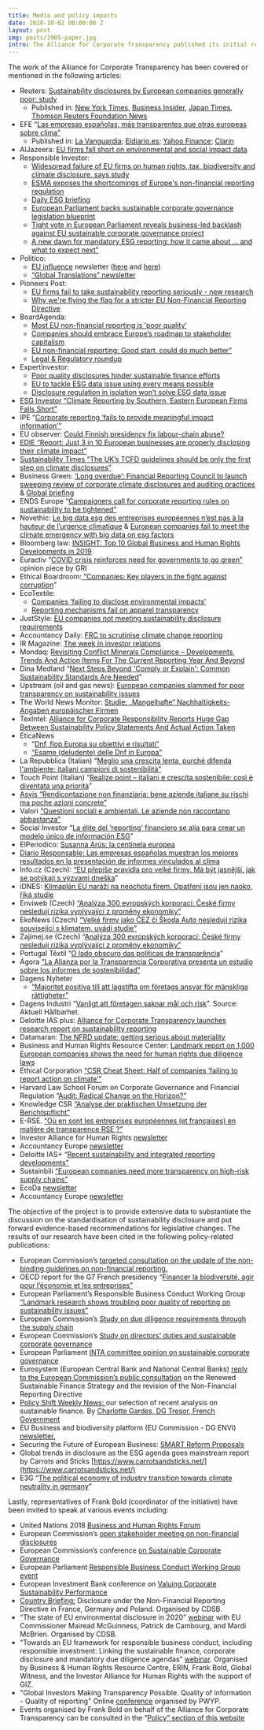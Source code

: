 ```yaml
---
title: Media and policy impacts
date: 2020-10-02 00:00:00 Z
layout: post
img: posts/1905-paper.jpg
intro: The Alliance for Corporate Transparency published its initial results on February 2019 after having analysed the information disclosed by 105 companies from the Energy, ICT and Healthcare sectors. The project will now expand its research to cover 1000 companies from all industrial sectors.
---
```


The work of the Alliance for Corporate Transparency has been covered or mentioned in the following articles:

-   Reuters: [Sustainability disclosures by European companies generally poor: study](https://www.reuters.com/article/us-climate-change-europe-companies-data/sustainability-disclosures-by-european-companies-generally-poor-study-idUSKBN20B0CJ)
    -   Published in: [New York Times](https://www.nytimes.com/reuters/2020/02/17/us/17reuters-climate-change-europe-companies-data.html), [Business Insider](https://www.businessinsider.com/sustainability-disclosures-by-european-companies-generally-poor-study-2020-2?r=US&IR=T), [Japan Times](https://www.japantimes.co.jp/news/2020/02/17/business/sustainability-european-companies-poor/#.XkvblhNKifQ), [Thomson Reuters Foundation News](https://news.trust.org/item/20200217042446-vkv8t)
-   EFE “[Las empresas españolas, más transparentes que otras europeas sobre clima”](https://efs.efeservicios.com/texto/empresas-espanolas-mas-transparentes-europeas-clima/55004910101)
    -   Published in: [La Vanguardia](https://www.lavanguardia.com/vida/20201112/49416696724/las-empresas-espanolas-mas-transparentes-que-otras-europeas-sobre-clima.html); [Eldiario.es](https://www.eldiario.es/sociedad/las-empresas-espanolas-mas-transparentes-que-otras-europeas-sobre-clima_1_6408986.html); [Yahoo Finance](https://es.finance.yahoo.com/noticias/empresas-espa%C3%B1olas-transparentes-europeas-clima-131733549.html); [Clarin ](https://www.clarin.com/agencias/efe-empresas-espanolas-transparentes-europeas-clima_0_jwfMXdUgF.html)
-   AlJazeera: [EU firms fall short on environmental and social impact data](https://www.aljazeera.com/ajimpact/eu-firms-fall-short-environmental-social-impact-data-200214210813382.html)
-   Responsible Investor: 
    -   [Widespread failure of EU firms on human rights, tax, biodiversity and climate disclosure, says study](https://www.responsible-investor.com/articles/Widespread-failure-of-EU-firms-on-human-rights-tax-biodiversity-and-climate-disclosuresays-study)
    -   [ESMA exposes the shortcomings of Europe's non-financial reporting regulation](https://www.responsible-investor.com/articles/eu-enforcement-authority-exposes-the-short-comings-of-the-implementation-of-non-financial-reporting-regulation)
    -   [Daily ESG briefing](https://www.responsible-investor.com/articles/daily-esg-briefing-giin-calls-for-feedback-on-a-new-impact-reporting-framework)
    -   [European Parliament backs sustainable corporate governance legislation blueprint](https://www.responsible-investor.com/articles/european-parliament-backs-sustainable-corporate-governance-legislation-blueprint)
    -   [Tight vote in European Parliament reveals business-led backlash against EU sustainable corporate governance project](https://www.responsible-investor.com/articles/tight-vote-in-european-parliament-reveals-business-led-backlash-against-eu-sustainable-corporate-governance-project)
    -   [A new dawn for mandatory ESG reporting: how it came about … and what to expect next”](https://www.responsible-investor.com/articles/a-new-dawn-for-mandatory-esg-reporting-how-it-came-about-and-what-to-expect-next)
-   Politico: 
    -   [EU influence](https://www.politico.eu/newsletter/politico-eu-influence/politico-eu-influence-budget-errors-climate-disclosure-deficit-defending-mercosur-2/?utm_source=POLITICO.EU&utm_campaign=7b9fe2ec1c-EMAIL_CAMPAIGN_2020_11_13_10_59&utm_medium=email&utm_term=0_10959edeb5-7b9fe2ec1c-189792757) newsletter ([here](https://www.politico.eu/newsletter/politico-eu-influence/politico-eu-influence-budget-errors-climate-disclosure-deficit-defending-mercosur-2/?utm_source=POLITICO.EU&utm_campaign=7b9fe2ec1c-EMAIL_CAMPAIGN_2020_11_13_10_59&utm_medium=email&utm_term=0_10959edeb5-7b9fe2ec1c-189792757) and [here](https://www.politico.eu/newsletter/politico-eu-influence/politico-eu-influence-finnish-transparency-push-french-influence-in-freefall-easy-advising-gigs/?utm_source=POLITICO.EU&utm_campaign=6280901a81-EMAIL_CAMPAIGN_2019_02_15_11_38&utm_medium=email&utm_term=0_10959edeb5-6280901a81-189792757)) 
    -   [“Global Translations” newsletter](https://www.politico.com/news/2020/02/21/is-jeff-bezos-part-of-the-climate-solution-or-the-problem-116535)
-   Pioneers Post: 
    -   [EU firms fail to take sustainability reporting seriously - new research](https://www.pioneerspost.com/news-views/20200217/eu-firms-fail-take-sustainability-reporting-seriously-new-research)
    -   [Why we're flying the flag for a stricter EU Non-Financial Reporting Directive](https://www.pioneerspost.com/news-views/20200527/why-were-flying-the-flag-stricter-eu-non-financial-reporting-directive)
-   BoardAgenda: 
    -   [Most EU non-financial reporting is ‘poor quality’](https://boardagenda.com/2020/02/17/most-eu-non-financial-reporting-is-poor-quality/)
    -   <span style="text-decoration:underline;">C[ompanies should embrace Europe’s roadmap to stakeholder capitalism](https://boardagenda.com/2020/08/04/companies-should-embrace-europes-roadmap-to-stakeholder-capitalism/)</span>
    -   [EU non-financial reporting: Good start, could do much better”](https://boardagenda.com/2019/02/11/eu-non-financial-reporting-good-start-could-do-better/) 
    -   [Legal & Regulatory roundup](https://boardagenda.com/2019/04/18/legal-regulatory-roundup-3/)
-   ExpertInvestor: 
    -   [Poor quality disclosures hinder sustainable finance efforts](https://expertinvestoreurope.com/poor-quality-disclosures-hinder-sustainable-finance-efforts/)  
    -   [EU to tackle ESG data issue using every means possible](https://expertinvestoreurope.com/eu-to-tackle-esg-data-issue-using-every-means-possible/)
    -   [Disclosure regulation in isolation won’t solve ESG data issue](https://expertinvestoreurope.com/disclosure-regulation-in-isolation-wont-solve-esg-data-issue/)
-   [ESG Investor “Climate Reporting by Southern, Eastern European Firms Falls Short”](https://www.esginvestor.net/climate-reporting-by-southern-eastern-european-firms-falls-short/)
-   IPE “[Corporate reporting ‘fails to provide meaningful impact information’”](https://www.ipe.com/news/esg/corporate-reporting-fails-to-provide-meaningful-impact-information/10029398.article)
-   EU observer: [Could Finnish presidency fix labour-chain abuse?](https://euobserver.com/opinion/144180)
-   [EDIE “Report: Just 3 in 10 European businesses are properly disclosing their climate impact”](https://www.edie.net/news/9/Report--Just-3-in-10-European-businesses-are-properly-reporting-on-their-climate-impact/)
-   [Sustainability Times “The UK’s TCFD guidelines should be only the first step on climate disclosures”](https://www.sustainability-times.com/expert-opinions/the-uks-tcfd-guidelines-should-be-only-the-first-step-on-climate-disclosures/)
-   Business Green: [‘Long overdue’: Financial Reporting Council to launch sweeping review of corporate climate disclosures and auditing practices](https://www.businessgreen.com/news-analysis/4011206/long-overdue-financial-reporting-council-launch-sweeping-review-corporate-climate-disclosures-auditing-practices) & [Global briefing](https://www.businessgreen.com/news-analysis/4010844/global-briefing-al-gore-launches-climate-concerned-voter-registration-drive)
-   ENDS Europe “[Campaigners call for corporate reporting rules on sustainability to be tightened”](https://www.endseurope.com/article/54832/campaigners-call-for-corporate-reporting-rules-on-sustainability-to-be-tightened)
-   Novethic: [Le big data esg des entreprises européennes n’est pas à la hauteur de l’urgence climatique](https://www.novethic.fr/actualite/entreprise-responsable/isr-rse/le-big-data-esg-des-entreprises-europeennes-n-est-pas-a-la-hauteur-de-l-urgence-climatique-148240.html) & [European companies fail to meet the climate emergency with big data on esg factors](https://www.novethic.com/csr/isr-rse/european-companies-fail-to-meet-the-climate-emergency-with-big-data-on-esg-factors-148273.html)
-   Bloomberg law: [INSIGHT: Top 10 Global Business and Human Rights Developments in 2019](https://news.bloomberglaw.com/corporate-law/insight-top-10-global-business-and-human-rights-developments-in-2019)
-   Euractiv “[COVID crisis reinforces need for governments to go green”](https://www.euractiv.com/section/energy-environment/opinion/covid-crisis-reinforces-need-for-governments-to-go-green/) opinion piece by GRI
-   Ethical Boardroom:[ “Companies: Key players in the fight against corruption](https://ethicalboardroom.com/companies-key-players-in-the-fight-against-corruption/)”
-   EcoTextile: 
    -   [Companies ‘failing to disclose environmental impacts’](https://www.ecotextile.com/2020022125739/labels-legislation-news/companies-failing-to-disclose-environmental-impacts.html)
    -   [Reporting mechanisms fail on apparel transparency](https://www.ecotextile.com/2020050626056/editor-s-pick/reporting-mechanisms-fail-on-apparel-transparency.html)
-   JustStyle: [EU companies not meeting sustainability disclosure requirements ](https://www.just-style.com/news/eu-companies-not-meeting-sustainability-disclosure-requirements_id138171.aspx)
-   Accountancy Daily: [FRC to scrutinise climate change reporting](https://www.accountancydaily.co/frc-scrutinise-climate-change-reporting)
-   IR Magazine: [The week in investor relations](https://www.irmagazine.com/buy-side/week-investor-relations-nissan-faces-angry-shareholder-meeting-and-markets-respond)
-   Mondaq: [Revisiting Conflict Minerals Compliance – Developments, Trends And Action Items For The Current Reporting Year And Beyond](https://www.mondaq.com/unitedstates/CorporateCommercial-Law/902328/Revisiting-Conflict-Minerals-Compliance-Developments-Trends-And-Action-Items-For-The-Current-Reporting-Year-And-Beyond)
-   Dina Medland “[Next Steps Beyond 'Comply or Explain': Common Sustainability Standards Are Needed](https://www.dinamedland.me/board-talk/74dsnz2j7n5mepa3nmn3wuf922t88b)”
-   Upstream (oil and gas news): [European companies slammed for poor transparency on sustainability issues](https://www.upstreamonline.com/low-carbon/european-companies-slammed-for-poor-transparency-on-sustainability-issues/2-1-757303)
-   The World News Monitor: [Studie: „Mangelhafte“ Nachhaltigkeits-Angaben europäischer Firmen](https://world-news-monitor.de/klima/2020/02/20/studie-mangelhafte-nachhaltigkeits-angaben-europaeischer-firmen/)
-   TexIntel: [Alliance for Corporate Responsibility Reports Huge Gap Between Sustainability Policy Statements And Actual Action Taken](https://www.texintel.com/eco-news/alliance-for-corporate-responsibility-reports-huge-gap-between-sustainability-policy-statements-and-actual-action-taken)
-   EticaNews 
    -   “[Dnf, flop Europa su obiettivi e risultati”](https://www.eticanews.it/csr/dnf-ue-flop-su-obiettivi-e-risultati/)
    -   [“Esame (deludente) delle Dnf in Europa”](https://www.eticanews.it/csr/esame-deludente-delle-dnf-in-europa/)
-   La Repubblica (Italian) “[Meglio una crescita lenta, purché difenda l'ambiente: italiani campioni di sostenibilità”](https://www.repubblica.it/economia/2020/01/21/news/meglio_una_crescita_piu_lenta_purche_difenda_l_ambiente_italiani_campioni_di_sostenibilita_-246208375/)
-   Touch Point (Italian) “[Realize point – italiani e crescita sostenibile: così è diventata una priorità](https://www.touchpoint.news/2020/03/10/realize-point-italiani-e-crescita-sostenibile-cosi-e-diventata-una-priorita/)”
-   [Asvis “Rendicontazione non finanziaria: bene aziende italiane su rischi ma poche azioni concrete”](https://asvis.it/goal9/home/425-8353/rendicontazione-non-finanziaria-bene-aziende-italiane-su-rischi-ma-poche-azioni-concrete-)
-   Valori [“Questioni sociali e ambientali. Le aziende non raccontano abbastanza”](https://valori.it/questioni-sociali-e-ambientali-le-aziende-non-raccontano-abbastanza/)
-   Social Investor “[La élite del ‘reporting’ financiero se alía para crear un modelo único de información ESG](https://www.socialinvestor.es/regulacion/la-elite-del-reporting-financiero-se-une-para-crear-un-modelo-unico-de-informacion-esg/)”
-   ElPeriodico: [Susanna Arús: la centinela europea](https://www.elperiodico.com/es/mas-emprendedores/20200128/susanna-arus-la-centinela-europea-7824386)
-   [Diario Responsable: Las empresas españolas muestran los mejores resultados en la presentación de informes vinculados al clima](https://diarioresponsable.com/noticias/30286-las-empresas-espanolas-muestran-los-mejores-resultados-en-la-presentacion-de-informes-vinculados-al-clima)
-   Info.cz (Czech): [“EU přepíše pravidla pro velké firmy. Má být jasnější, jak se potýkají s výzvami dneška](https://www.info.cz/eu/eu-esg)” 
-   iDNES: [Klimaplán EU naráží na neochotu firem. Opatření jsou jen naoko, říká studie](https://idnes.cz/ekonomika/zahranicni/zmena-klimatu-eu-studie-firmy-parizska-dohoda.A200217_113532_eko-zahranicni_mato)
-   Enviweb (Czech) [“Analýza 300 evropských korporací: České firmy nesledují rizika vyplývající z proměny ekonomiky”](http://www.enviweb.cz/117694)
-   EkoNews (Czech) [“Velké firmy jako ČEZ či Škoda Auto nesledují rizika související s klimatem, uvádí studie”](https://www.ekonews.cz/velke-firmy-jako-cez-ci-skoda-auto-nesleduji-rizika-souvisejici-s-klimatem/)
-   Zajímej.se (Czech) “[Analýza 300 evropských korporací: České firmy nesledují rizika vyplývající z proměny ekonomiky”](https://zajimej.se/analyza-300-evropskych-korporaci-ceske-firmy-nesleduji-rizika-vyplyvajici-z-promeny-ekonomiky/)
-   Portugal Têxtil “[O lado obscuro das políticas de transparência](https://www.portugaltextil.com/o-lado-obscuro-das-politicas-de-transparencia/)”
-   Ágora [“La Alianza por la Transparencia Corporativa presenta un estudio sobre los informes de sostenibilidad”](https://www.agorarsc.org/la-alianza-por-la-transparencia-corporativa-presenta-un-estudio-sobre-los-informes-de-sostenibilidad/)
-   Dagens Nyheter 
    - [“Majoritet positiva till att lagstifta om företags ansvar för mänskliga rättigheter”](https://www.dn.se/ekonomi/majoritet-positiva-till-att-lagstifta-om-foretags-ansvar-for-manskliga-rattigheter/) 
-   Dagens Industri “[Vanligt att företagen saknar mål och risk](https://www.di.se/hallbart-naringsliv/vanligt-att-foretagen-saknar-mal-och-risk/)”. Source: Aktuell Hållbarhet. 
-   Deloitte IAS plus: [Alliance for Corporate Transparency launches research report on sustainability reporting](https://www.iasplus.com/en/news/2020/02/allianceforcorporatetransparency)
-   Datamaran: [The NFRD update: getting serious about materiality ](https://www.datamaran.com/blog/nfrd-update-getting-serious-about-materiality/?utm_source=hs_email&utm_medium=email&utm_content=83923177&_hsenc=p2ANqtz--Yhgkjz7G6Heq2erK4o3rh_MfIXTcUSmAYRlXehi-beifoe1sDW4_iov-nah1alGaS6Xe8l062_lRpdD3IzognnLDwnIt9LJGhu_GVzy41LuI5tRk&_hsmi=83938927)
-   Business and Human Rights Resource Center: [Landmark report on 1,000 European companies shows the need for human rights due diligence laws](https://www.business-humanrights.org/en/landmark-report-on-1000-european-companies-shows-the-need-for-human-rights-due-diligence-laws)
-   Ethical Corporation [“CSR Cheat Sheet: Half of companies ‘failing to report action on climate’”](http://www.ethicalcorp.com/csr-cheat-sheet-half-companies-failing-report-action-climate)
-   Harvard Law School Forum on Corporate Governance and Financial Regulation “[Audit: Radical Change on the Horizon?”](https://corpgov.law.harvard.edu/2018/12/18/audit-radical-change-on-the-horizon/)
-   Knowledge CSR [“Analyse der praktischen Umsetzung der Berichtspflicht”](https://www.csr-berichtspflicht.de/blog-dynamic/120-analyse-der-berichtspflicht-umsetzung)
-   E-RSE. [“Où en sont les entreprises européennes (et françaises) en matière de transparence RSE ?”](https://e-rse.net/entreprises-europeennes-francaises-transparence-rse-272213/#gs.1ega7y)
-   Investor Alliance for Human Rights [newsletter](https://investorsforhumanrights.org/sites/default/files/attachments/2019-03/Newsletter%20Feb-19.pdf)
-   Accountancy Europe [newsletter](https://www.accountancyeurope.eu/wp-content/uploads/190319-Sustainable-Finance-Policy-Updates.pdf)
-   Deloitte IAS+ “[Recent sustainability and integrated reporting developments”](https://www.iasplus.com/en/news/2019/04/sustainability-and-integrated)
-   Sustainbili [“European companies need more transparency on high-risk supply chains”](https://sustainabill.io/2019/03/european-companies-need-more-transparency-on-high-risk-supply-chains-2/)
-   EcoDa [newsletter](http://www.nedcommunity.com/Contents/Documents/ECODA/Week%20Alert%202019/EU_Alert_Week_6.pdf)
-   Accountancy Europe [newsletter](https://www.accountancyeurope.eu/good-governance-sustainability/sustainable-finance-191217-2-2-2/)

The objective of the project is to provide extensive data to substantiate the discussion on the standardisation of sustainability disclosure and put forward evidence-based recommendations for legislative changes. The results of our research have been cited in the following policy-related publications:

-   European Commission’s [targeted consultation on the update of the non-binding guidelines on non-financial reporting. ](https://ec.europa.eu/info/sites/info/files/business_economy_euro/banking_and_finance/documents/2019-non-financial-reporting-guidelines-consultation-document_en.pdf#chapter-3-1)
-   OECD report for the G7 French presidency “[Financer la biodiversité, agir pour l’économie et les entreprises”](http://www.oecd.org/environment/resources/biodiversity/Rapport-G7-financer-la-biodiversite-agir-pour-l'economie-et%20les-entreprises.pdf)
-   European Parliament’s Responsible Business Conduct Working Group [“Landmark research shows troubling poor quality of reporting on sustainability issues”](https://responsiblebusinessconduct.eu/wp/2020/02/21/landmark-research-shows-troubling-poor-quality-of-reporting-on-sustainability-issues/)
-   European Commission’s [Study on due diligence requirements through the supply chain](https://op.europa.eu/en/publication-detail/-/publication/8ba0a8fd-4c83-11ea-b8b7-01aa75ed71a1/language-en)
-   European Commission’s [Study on directors’ duties and sustainable corporate governance](https://op.europa.eu/en/publication-detail/-/publication/97cac494-d20c-11ea-adf7-01aa75ed71a1/language-en/format-PDF/source-search)
-   European Parliament [INTA committee opinion on sustainable corporate governance](https://www.europarl.europa.eu/doceo/document/A-9-2020-0240_EN.html#title3)
-   Eurosystem (European Central Bank and National Central Banks) [reply to the European Commission’s public consultation](https://bit.ly/3dLtGvC) on the Renewed Sustainable Finance Strategy and the revision of the Non-Financial Reporting Directive 
-   [Policy Shift Weekly News: ](https://www.policy-shift.com/single-post/2020/03/10/Policy-Shift-Weekly-News-our-selection-of-recent-analysis-on-sustainable-finance)our selection of recent analysis on sustainable finance. By [Charlotte Gardes, DG Tresor, French Government](https://www.policy-shift.com/analysis/author/Charlotte-Gardes)
-   EU Business and biodiversity platform (EU Commission - DG ENVI) [newsletter.](https://ec.europa.eu/newsroom/ENV/newsletter-specific-archive-issue.cfm?newsletter_service_id=1464&lang=default) 
-   Securing the Future of European Business: [SMART Reform Proposals](https://papers.ssrn.com/sol3/papers.cfm?abstract_id=3595048)
-   Global trends in disclosure as the ESG agenda goes mainstream report by Carrots and Sticks [https://www.carrotsandsticks.net/](https://www.carrotsandsticks.net/)
-   E3G “[The political economy of industry transition towards climate neutrality in germany](https://www.e3g.org/wp-content/uploads/2020_Germany-Industry-PEMM.pdf)”

Lastly, representatives of Frank Bold (coordinator of the initiative) have been invited to speak at various events including: 

-   United Nations 2018 [Business and Human Rights Forum](https://2018unforumbhr.sched.com/event/GZ7h/elements-of-effective-human-rights-due-diligence-regulation-lessons-from-legal-developments#)
-   European Commission’s [open stakeholder meeting on non-financial disclosures](https://ec.europa.eu/info/events/finance-181018-non-financial-disclosures_en)
-   European Commission’s conference [on Sustainable Corporate Governance ](https://ec.europa.eu/info/events/conference-sustainable-corporate-governance-2019-jan-24_en)
-   European Parliament [Responsible Business Conduct Working Group event](https://responsiblebusinessconduct.eu/wp/2019/02/18/gearing-up-eu-action/)
-   European Investment Bank conference on [Valuing Corporate Sustainability Performance](https://www.eib.org/en/events/valuing-corporate-sustainability-performance)
-   [Country Briefing:](https://www.cdsb.net/eu-non-financial-reporting-directive/1127/briefings-disclosure-under-eu-non-financial-reporting) Disclosure under the Non-Financial Reporting Directive in France, Germany and Poland. Organised by CDSB.
-   “The state of EU environmental disclosure in 2020” [webinar](https://www.cdsb.net/events/1117/state-eu-environmental-disclosure-2020) with EU Commissioner Mairead McGuinness, Patrick de Cambourg, and Mardi McBrien. Organised by CDSB. 
-   “Towards an EU framework for responsible business conduct, including responsible investment: Linking the sustainable finance, corporate disclosure and mandatory due diligence agendas” [webinar](https://www.business-humanrights.org/en/latest-news/webinar-explores-synergies-between-eu-sustainable-finance-corporate-disclosure-and-mandatory-due-diligence/). Organised by Business & Human Rights Resource Centre, ERIN, Frank Bold, Global Witness, and the Investor Alliance for Human Rights with the support of GIZ.
-   "Global Investors Making Transparency Possible. Quality of information - Quality of reporting" Online [conference](https://www.publishwhatyoupay.no/en/global-investors) organised by PWYP. 
-   Events organised by Frank Bold on behalf of the Alliance for Corporate Transparency can be consulted in the “[Policy” section of this website](https://www.allianceforcorporatetransparency.org/pages/policy.html)
